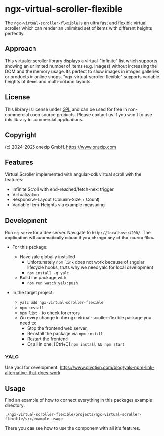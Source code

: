 # ngx-virtual-scroller-flexible

The `ngx-virtual-scroller-flexible` is an ultra fast and flexible virtual scroller which can render an unlimited set of items with different heights perfectly.

## Approach

This virtualer scroller library displays a virtual, "infinite" list which supports showing an unlimited number of items (e.g. images) without increasing the DOM and the memory usage. Its perfect to show images in images galleries or products in online shops. "ngx-virtual-scroller-flexible" supports variable heights of items and multi-column layouts.

## License

This library is license under [GPL](https://de.wikipedia.org/wiki/GNU_General_Public_License) and can be used for free in non-commercial open source products. Please contact us if you wan't to use this library in commercial applications.

## Copyright

(c) 2024-2025 onexip GmbH. https://www.onexip.com



## Features

Virtual Scroller implemented with angular-cdk virtual scroll with the features:
- Infinite Scroll with end-reached/fetch-next trigger
- Virtualization
- Responsive-Layout (Column-Size + Count)
- Variable Item-Heights via example measuring

## Development

Run `ng serve` for a dev server. Navigate to `http://localhost:4200/`. The application will automatically reload if you change any of the source files.

- For this package:
  - Have yalc globally installed
    - Unfortunately `npm link` does not work because of angular lifecycle hooks, thats why we need yalc for local development
    - `npm install -g yalc`
  - Build the package with
    - `npm run watch:yalc:push`

- In the target project:
  - `yalc add ngx-virtual-scroller-flexible`
  - `npm install`
  - `npm list` - to check for errors
  - On every change in the ngx-virtual-scroller-flexible package you need to:
    - Stop the frontend web server,
    - Reinstall the package via `npm install`
    - Restart the frontend
    - Or all in one: [Ctrl+C] `npm install && npm start`

### YALC

Use yacl for development:
https://www.divotion.com/blog/yalc-npm-link-alternative-that-does-work

## Usage

Find an example of how to connect everything in this packages example directory:

`./ngx-virtual-scroller-flexible/projects/ngx-virtual-scroller-flexible/src/example-usage`

There you can see how to use the component with all it's features.

